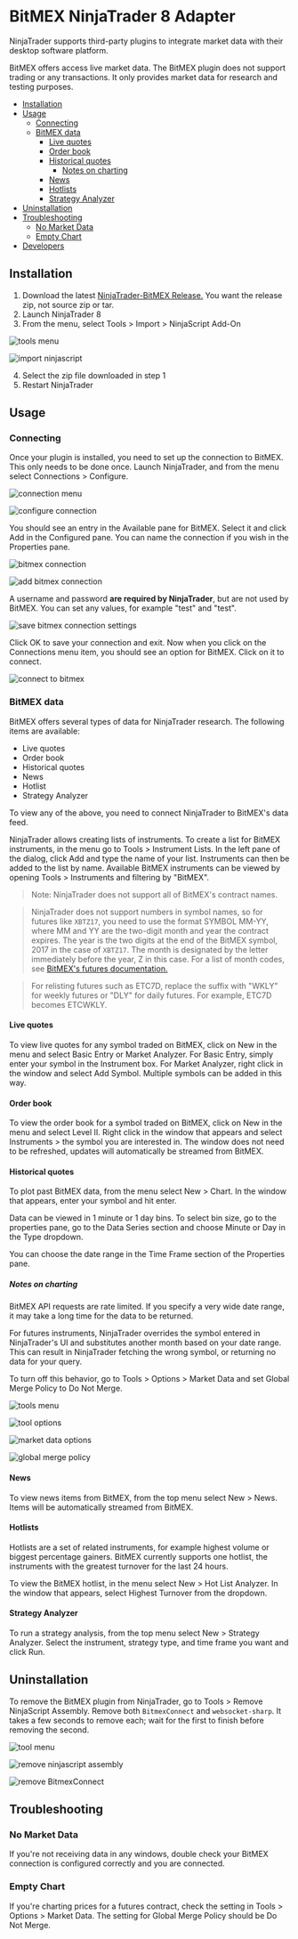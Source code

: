 ﻿# BitMEX NinjaTrader 8 Adapter

NinjaTrader supports third-party plugins to integrate market data with their desktop software
platform.

BitMEX offers access live market data. The BitMEX plugin does not support trading or any
transactions. It only provides market data for research and testing purposes.

- [Installation](#installation)
- [Usage](#usage)
  * [Connecting](#connecting)
  * [BitMEX data](#bitmex-data)
    + [Live quotes](#live-quotes)
    + [Order book](#order-book)
    + [Historical quotes](#historical-quotes)
      - [Notes on charting](#notes-on-charting)
    + [News](#news)
    + [Hotlists](#hotlists)
    + [Strategy Analyzer](#strategy-analyzer)
- [Uninstallation](#uninstallation)
- [Troubleshooting](#troubleshooting)
  * [No Market Data](#no-market-data)
  * [Empty Chart](#empty-chart)
- [Developers](#developers)

## Installation
1. Download the latest [NinjaTrader-BitMEX Release.](https://github.com/BitMEX/ninjatrader-bitmex/releases) You want the release zip, not source zip or tar.
2. Launch NinjaTrader 8
3. From the menu, select Tools > Import > NinjaScript Add-On

![tools menu](screenshots/install_1.png)

![import ninjascript](screenshots/install_2.png)

4. Select the zip file downloaded in step 1
5. Restart NinjaTrader


## Usage

### Connecting
Once your plugin is installed, you need to set up the connection to BitMEX. This only needs to be
done once. Launch NinjaTrader, and from the menu select Connections > Configure.

![connection menu](screenshots/connect_1.png)

![configure connection](screenshots/connect_2.png)

You should see an entry in the Available pane for BitMEX. Select it and click Add in the
Configured pane. You can name the connection if you wish in the Properties pane.

![bitmex connection](screenshots/connect_3.png)

![add bitmex connection](screenshots/connect_4.png)

A username and password **are required by NinjaTrader**, but are not used by BitMEX. You can set any
values, for example "test" and "test".

![save bitmex connection settings](screenshots/connect_5.png)

Click OK to save your connection and exit. Now when you click on the Connections menu item, you
should see an option for BitMEX. Click on it to connect.

![connect to bitmex](screenshots/connect_6.png)

### BitMEX data
BitMEX offers several types of data for NinjaTrader research. The following items are available:

- Live quotes
- Order book
- Historical quotes
- News
- Hotlist
- Strategy Analyzer

To view any of the above, you need to connect NinjaTrader to BitMEX's data feed.

NinjaTrader allows creating lists of instruments. To create a list for BitMEX instruments,
in the menu go to Tools > Instrument Lists. In the left pane of the dialog, click Add and type
the name of your list. Instruments can then be added to the list by name. Available BitMEX
instruments can be viewed by opening Tools > Instruments and filtering by "BitMEX".

> Note: NinjaTrader does not support all of BitMEX's contract names.

> NinjaTrader does not support numbers in symbol names, so for futures like `XBTZ17`, you
need to use the format SYMBOL MM-YY, where MM and YY are the two-digit month and year the
contract expires. The year is the two digits at the end of the BitMEX symbol, 2017 in the case of
`XBTZ17`. The month is designated by the letter immediately before the year, Z in this case. For
a list of month codes, see [BitMEX's futures documentation.](https://www.bitmex.com/app/futuresGuideExamples#Futures-Month-Codes)

> For relisting futures such as ETC7D, replace the suffix with "WKLY" for weekly futures or "DLY"
for daily futures. For example, ETC7D becomes ETCWKLY.

#### Live quotes
To view live quotes for any symbol traded on BitMEX, click on New in the menu and select Basic
Entry or Market Analyzer. For Basic Entry, simply enter your symbol in the Instrument box. For
Market Analyzer, right click in the window and select Add Symbol. Multiple symbols can be added
in this way.

#### Order book
To view the order book for a symbol traded on BitMEX, click on New in the menu and select
Level II. Right click in the window that appears and select Instruments > the symbol you are
interested in. The window does not need to be refreshed, updates will automatically be streamed
from BitMEX.

#### Historical quotes
To plot past BitMEX data, from the menu select New > Chart. In the window that appears, enter
your symbol and hit enter.

Data can be viewed in 1 minute or 1 day bins. To select bin size, go to the properties pane,
go to the Data Series section and choose Minute or Day in the Type dropdown.

You can choose the date range in the Time Frame section of the Properties pane.

##### Notes on charting
BitMEX API requests are rate limited. If you specify a very wide date range, it may take a long time for the data to be returned.

For futures instruments, NinjaTrader overrides the symbol entered in NinjaTrader's UI and
substitutes another month based on your date range. This can result in NinjaTrader fetching the
wrong symbol, or returning no data for your query.

To turn off this behavior, go to Tools > Options > Market Data and set Global Merge Policy to Do
Not Merge.

![tools menu](screenshots/chart_1.png)

![tool options](screenshots/chart_2.png)

![market data options](screenshots/chart_3.png)

![global merge policy](screenshots/chart_4.png)

#### News
To view news items from BitMEX, from the top menu select New > News. Items will be automatically
streamed from BitMEX.

#### Hotlists
Hotlists are a set of related instruments, for example highest volume or biggest percentage
gainers. BitMEX currently supports one hotlist, the instruments with the greatest turnover for the
last 24 hours.

To view the BitMEX hotlist, in the menu select New > Hot List Analyzer. In the window that appears,
select Highest Turnover from the dropdown.

#### Strategy Analyzer
To run a strategy analysis, from the top menu select New > Strategy Analyzer. Select the instrument,
strategy type, and time frame you want and click Run.


## Uninstallation

To remove the BitMEX plugin from NinjaTrader, go to Tools > Remove NinjaScript Assembly.
Remove both `BitmexConnect` and `websocket-sharp`. It takes a few seconds to remove each;
wait for the first to finish before removing the second.

![tool menu](screenshots/uninstall_1.png)

![remove ninjascript assembly](screenshots/uninstall_2.png)

![remove BitmexConnect](screenshots/uninstall_3.png)


## Troubleshooting

### No Market Data
If you're not receiving data in any windows, double check your BitMEX connection is configured
correctly and you are connected.

### Empty Chart
If you're charting prices for a futures contract, check the setting in Tools > Options >
Market Data. The setting for Global Merge Policy should be Do Not Merge.
